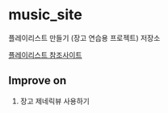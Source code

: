# music_site
플레이리스트 만들기 (장고 연습용 프로젝트) 저장소

[플레이리스트 참조사이트](https://github.com/multicampus-cloud/django_playlist)

## Improve on
1. 장고 제네릭뷰 사용하기